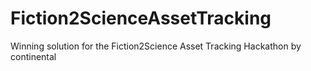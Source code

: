 # Fiction2ScienceAssetTracking
Winning solution for the Fiction2Science Asset Tracking Hackathon by continental
